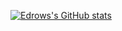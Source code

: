 
[![Edrows's GitHub stats](https://github-readme-stats.vercel.app/api?username=EdrowsLuo)](https://github.com/anuraghazra/github-readme-stats)
